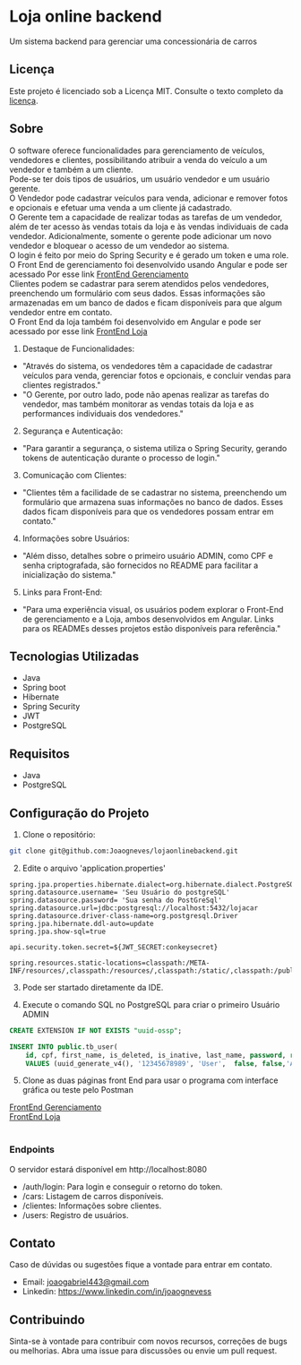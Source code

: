 ﻿# Loja online backend

Um sistema backend para gerenciar uma concessionária de carros

## Licença

Este projeto é licenciado sob a Licença MIT. Consulte o texto completo da [licença](https://github.com/Joaogneves/lojaonlinebackend/blob/main/LICENSE.MD).


## Sobre

O software oferece funcionalidades para gerenciamento de veículos, vendedores e clientes, possibilitando atribuir a venda do veículo a um vendedor e também a um cliente. </br>
Pode-se ter dois tipos de usuários, um usuário vendedor e um usuário gerente.</br>
O Vendedor pode cadastrar veículos para venda, adicionar e remover fotos e opcionais e efetuar uma venda a um cliente já cadastrado.</br>
O Gerente tem a capacidade de realizar todas as tarefas de um vendedor, além de ter acesso às vendas totais da loja e às vendas individuais de cada vendedor. Adicionalmente, somente o gerente pode adicionar um novo vendedor e bloquear o acesso de um vendedor ao sistema.</br>
O login é feito por meio do Spring Security e é gerado um token e uma role.</br>
O Front End de gerenciamento foi desenvolvido usando Angular e pode ser acessado Por esse link [FrontEnd Gerenciamento](https://github.com/Joaogneves/lojaonline-vendedor/blob/main/README.md)</br>
Clientes podem se cadastrar para serem atendidos pelos vendedores, preenchendo um formulário com seus dados. Essas informações são armazenadas em um banco de dados e ficam disponíveis para que algum vendedor entre em contato.</br>
O Front End da loja também foi desenvolvido em Angular e pode ser acessado por esse link [FrontEnd Loja](https://github.com/Joaogneves/lojaonlinefrontend/blob/main/README.md)</br>

1. Destaque de Funcionalidades:

- "Através do sistema, os vendedores têm a capacidade de cadastrar veículos para venda, gerenciar fotos e opcionais, e concluir vendas para clientes registrados."
- "O Gerente, por outro lado, pode não apenas realizar as tarefas do vendedor, mas também monitorar as vendas totais da loja e as performances individuais dos vendedores."
2. Segurança e Autenticação:

- "Para garantir a segurança, o sistema utiliza o Spring Security, gerando tokens de autenticação durante o processo de login."
3. Comunicação com Clientes:

- "Clientes têm a facilidade de se cadastrar no sistema, preenchendo um formulário que armazena suas informações no banco de dados. Esses dados ficam disponíveis para que os vendedores possam entrar em contato."
4. Informações sobre Usuários:

- "Além disso, detalhes sobre o primeiro usuário ADMIN, como CPF e senha criptografada, são fornecidos no README para facilitar a inicialização do sistema."
5. Links para Front-End:

- "Para uma experiência visual, os usuários podem explorar o Front-End de gerenciamento e a Loja, ambos desenvolvidos em Angular. Links para os READMEs desses projetos estão disponíveis para referência."

## Tecnologias Utilizadas

- Java
- Spring boot
- Hibernate
- Spring Security
- JWT
- PostgreSQL

## Requisitos

- Java
- PostgreSQL

## Configuração do Projeto

1. Clone o repositório:

```bash
git clone git@github.com:Joaogneves/lojaonlinebackend.git
 ```

2. Edite o arquivo 'application.properties'


```properties
spring.jpa.properties.hibernate.dialect=org.hibernate.dialect.PostgreSQLDialect
spring.datasource.username= 'Seu Usuário do postgreSQL'
spring.datasource.password= 'Sua senha do PostGreSql'
spring.datasource.url=jdbc:postgresql://localhost:5432/lojacar
spring.datasource.driver-class-name=org.postgresql.Driver
spring.jpa.hibernate.ddl-auto=update
spring.jpa.show-sql=true

api.security.token.secret=${JWT_SECRET:conkeysecret}

spring.resources.static-locations=classpath:/META-INF/resources/,classpath:/resources/,classpath:/static/,classpath:/public/,file:src/downloads/

```
3. Pode ser startado diretamente da IDE.

4. Execute o comando SQL no PostgreSQL para criar o primeiro Usuário ADMIN

```SQL
CREATE EXTENSION IF NOT EXISTS "uuid-ossp";

INSERT INTO public.tb_user(
	id, cpf, first_name, is_deleted, is_inative, last_name, password, role)
	VALUES (uuid_generate_v4(), '12345678989', 'User',  false, false,'Admin', '$2a$10$Jfhp2wBrYXrQZnpjmzOG6u4mZplsu3XI2xv0d/1lWdAUd2By9XYZq' , 'ADMIN');
```

5. Clone as duas páginas front End para usar o programa com interface gráfica ou teste pelo Postman

[FrontEnd Gerenciamento](https://github.com/Joaogneves/lojaonline-vendedor/blob/main/README.md)</br>
[FrontEnd Loja](https://github.com/Joaogneves/lojaonlinefrontend/blob/main/README.md)</br>
</br>

### Endpoints

O servidor estará disponível em http://localhost:8080
- /auth/login: Para login e conseguir o retorno do token.
- /cars: Listagem de carros disponíveis.
- /clientes: Informações sobre clientes.
- /users: Registro de usuários.

## Contato

Caso de dúvidas ou sugestões fique a vontade para entrar em contato.
- Email: joaogabriel443@gmail.com
- Linkedin: https://www.linkedin.com/in/joaognevess

## Contribuindo
Sinta-se à vontade para contribuir com novos recursos, correções de bugs ou melhorias. Abra uma issue para discussões ou envie um pull request.
